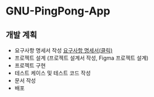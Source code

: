 # GNU-PingPong-App

## 개발 계획

- 요구사항 명세서 작성 [요구사항 명세서(클릭)](./요구사항명세서/README.md)
- 프로젝트 설계 (프로젝트 설계서 작성, Figma 프로젝트 설계)
- 프로젝트 구현
- 테스트 케이스 및 테스트 코드 작성
- 문서 작성
- 배포
